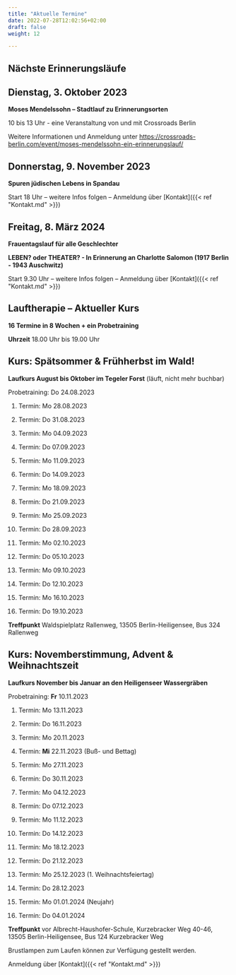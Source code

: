 ```yaml
---
title: "Aktuelle Termine"
date: 2022-07-28T12:02:56+02:00
draft: false
weight: 12

---
```

## Nächste Erinnerungsläufe 


 
## Dienstag, 3. Oktober 2023

__Moses Mendelssohn – Stadtlauf zu Erinnerungsorten__

10 bis 13 Uhr - eine Veranstaltung von und mit Crossroads Berlin

Weitere Informationen und Anmeldung unter https://crossroads-berlin.com/event/moses-mendelssohn-ein-erinnerungslauf/

## Donnerstag, 9. November 2023

__Spuren jüdischen Lebens in Spandau__

Start 18 Uhr – weitere Infos folgen – Anmeldung über [Kontakt]({{< ref "Kontakt.md" >}})

## Freitag, 8. März 2024

__Frauentagslauf für alle Geschlechter__

__LEBEN? oder THEATER? - In Erinnerung an Charlotte Salomon (1917 Berlin - 1943 Auschwitz)__

Start 9.30 Uhr – weitere Infos folgen – Anmeldung über [Kontakt]({{< ref "Kontakt.md" >}})


## Lauftherapie – Aktueller Kurs 

__16 Termine in 8 Wochen + ein Probetraining__

__Uhrzeit__ 18.00 Uhr bis 19.00 Uhr


## Kurs: Spätsommer & Frühherbst im Wald!

__Laufkurs August bis Oktober im Tegeler Forst__ (läuft, nicht mehr buchbar)
 
Probetraining: Do 24.08.2023

1. Termin: Mo 28.08.2023 

2. Termin: Do 31.08.2023

3. Termin: Mo 04.09.2023 

4. Termin: Do 07.09.2023

5. Termin: Mo 11.09.2023

6. Termin: Do 14.09.2023

7. Termin: Mo 18.09.2023

8. Termin: Do 21.09.2023 

9. Termin: Mo 25.09.2023

10. Termin: Do 28.09.2023

11. Termin: Mo 02.10.2023 

12. Termin: Do 05.10.2023

13. Termin: Mo 09.10.2023

14. Termin: Do 12.10.2023

15. Termin: Mo 16.10.2023

16. Termin: Do 19.10.2023


__Treffpunkt__ Waldspielplatz Rallenweg, 13505 Berlin-Heiligensee, Bus 324 Rallenweg



## Kurs: Novemberstimmung, Advent & Weihnachtszeit

__Laufkurs November bis Januar an den Heiligenseer Wassergräben__
 
Probetraining: __Fr__ 10.11.2023

1. Termin: Mo 13.11.2023 

2. Termin: Do 16.11.2023

3. Termin: Mo 20.11.2023 

4. Termin: __Mi__ 22.11.2023 (Buß- und Bettag)

5. Termin: Mo 27.11.2023

6. Termin: Do 30.11.2023

7. Termin: Mo 04.12.2023

8. Termin: Do 07.12.2023 

9. Termin: Mo 11.12.2023

10. Termin: Do 14.12.2023

11. Termin: Mo 18.12.2023 

12. Termin: Do 21.12.2023

13. Termin: Mo 25.12.2023 (1. Weihnachtsfeiertag)

14. Termin: Do 28.12.2023

15. Termin: Mo 01.01.2024 (Neujahr)

16. Termin: Do 04.01.2024


__Treffpunkt__ vor Albrecht-Haushofer-Schule, Kurzebracker Weg 40-46, 13505 Berlin-Heiligensee, Bus 124 Kurzebracker Weg

Brustlampen zum Laufen können zur Verfügung gestellt werden.


Anmeldung über [Kontakt]({{< ref "Kontakt.md" >}})






